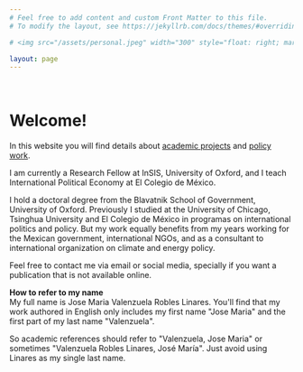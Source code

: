 ```yaml
---
# Feel free to add content and custom Front Matter to this file.
# To modify the layout, see https://jekyllrb.com/docs/themes/#overriding-theme-defaults

# <img src="/assets/personal.jpeg" width="300" style="float: right; margin-left: 25px; margin-right: 25px; margin-bottom: 25px;"/>

layout: page
---
```


<br />

# Welcome!

In this website you will find details about [academic projects](/projects/) and [policy work](policy).

I am currently a Research Fellow at InSIS, University of Oxford, and I teach International Political Economy at El Colegio de México.

I hold a doctoral degree from the Blavatnik School of Government, University of Oxford. Previously I studied at the University of Chicago, Tsinghua University and El Colegio de México in programas on international politics and policy. But my work equally benefits from my years working for the Mexican government, international NGOs, and as a consultant to international organization on climate and energy policy.

Feel free to contact me via email or social media, specially if you want a publication that is not available online.


**How to refer to my name**
<br />
My full name is Jose Maria Valenzuela Robles Linares. You'll find that my work authored in English only includes my first name "Jose Maria" and the first part of my last name "Valenzuela".

So academic references should refer to "Valenzuela, Jose Maria" or sometimes "Valenzuela Robles Linares, José María". Just avoid using Linares as my single last name.

